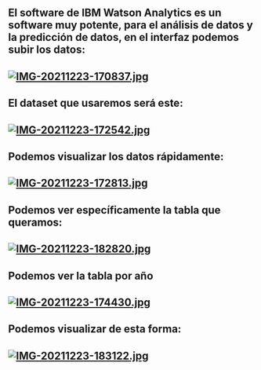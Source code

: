 ## El software de IBM Watson Analytics es un software muy potente, para el análisis de datos y la predicción de datos, en el interfaz podemos subir los datos:
## [![IMG-20211223-170837.jpg](https://i.postimg.cc/qvgw6kWs/IMG-20211223-170837.jpg)](https://postimg.cc/68JnDNWq)

## El dataset que usaremos será este:
## [![IMG-20211223-172542.jpg](https://i.postimg.cc/sfHq6D7L/IMG-20211223-172542.jpg)](https://postimg.cc/vD90DyP7)

## Podemos visualizar los datos rápidamente:
## [![IMG-20211223-172813.jpg](https://i.postimg.cc/fyCyxSJB/IMG-20211223-172813.jpg)](https://postimg.cc/n9snxzKD)

## Podemos ver específicamente la tabla que queramos:
## [![IMG-20211223-182820.jpg](https://i.postimg.cc/287mSLtK/IMG-20211223-182820.jpg)](https://postimg.cc/D80RC0nr)

## Podemos ver la tabla por año
## [![IMG-20211223-174430.jpg](https://i.postimg.cc/fTnz2Kxp/IMG-20211223-174430.jpg)](https://postimg.cc/F1pX10CV)

## Podemos visualizar de esta forma: 
## [![IMG-20211223-183122.jpg](https://i.postimg.cc/g0ZGdtbv/IMG-20211223-183122.jpg)](https://postimg.cc/JyMf5qnn)
